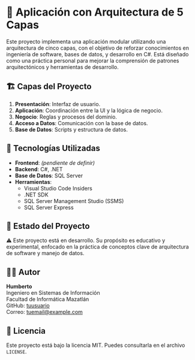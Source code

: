 # 🧠 Aplicación con Arquitectura de 5 Capas

Este proyecto implementa una aplicación modular utilizando una arquitectura de cinco capas, con el objetivo de reforzar conocimientos en ingeniería de software, bases de datos, y desarrollo en C#. Está diseñado como una práctica personal para mejorar la comprensión de patrones arquitectónicos y herramientas de desarrollo.

## 🏗️ Capas del Proyecto

1. **Presentación**: Interfaz de usuario.
2. **Aplicación**: Coordinación entre la UI y la lógica de negocio.
3. **Negocio**: Reglas y procesos del dominio.
4. **Acceso a Datos**: Comunicación con la base de datos.
5. **Base de Datos**: Scripts y estructura de datos.

## 🧰 Tecnologías Utilizadas

- **Frontend**: *(pendiente de definir)*
- **Backend**: C#, .NET
- **Base de Datos**: SQL Server
- **Herramientas**:
  - Visual Studio Code Insiders
  - .NET SDK
  - SQL Server Management Studio (SSMS)
  - SQL Server Express

## 🚧 Estado del Proyecto

⚠️ Este proyecto está en desarrollo. Su propósito es educativo y experimental, enfocado en la práctica de conceptos clave de arquitectura de software y manejo de datos.

## 👨‍💻 Autor

**Humberto**  
Ingeniero en Sistemas de Información  
Facultad de Informática Mazatlán  
GitHub: [tuusuario](https://github.com/tuusuario)  
Correo: [tuemail@example.com](mailto:tuemail@example.com)

## 📄 Licencia

Este proyecto está bajo la licencia MIT. Puedes consultarla en el archivo `LICENSE`.

